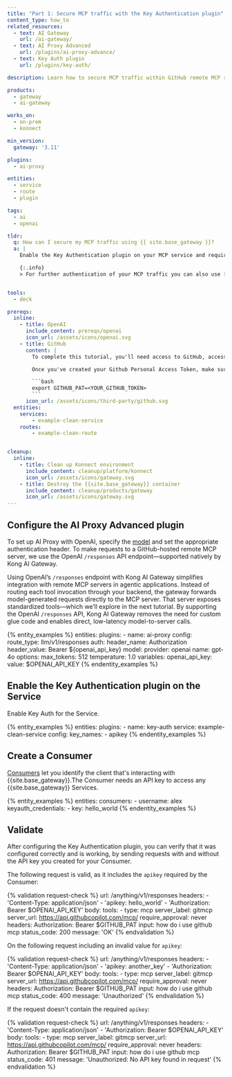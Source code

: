 ```yaml
---
title: "Part 1: Secure MCP traffic with the Key Authentication plugin"
content_type: how_to
related_resources:
  - text: AI Gateway
    url: /ai-gateway/
  - text: AI Proxy Advanced
    url: /plugins/ai-proxy-advance/
  - text: Key Auth plugin
    url: /plugins/key-auth/

description: Learn how to secure MCP traffic within GitHub remote MCP server with the Key Authentication plugin

products:
  - gateway
  - ai-gateway

works_on:
  - on-prem
  - konnect

min_version:
  gateway: '3.11'

plugins:
  - ai-proxy

entities:
  - service
  - route
  - plugin

tags:
  - ai
  - openai

tldr:
  q: How can I secure my MCP traffic using {{ site.base_gateway }}?
  a: |
    Enable the Key Authentication plugin on your MCP service and require API keys from Consumers. Kong AI Gateway then enforces these keys on all incoming MCP requests, ensuring secure, authorized access.

    {:.info}
    > For further authentication of your MCP traffic you can also use [The OpenID Connect](https://developer.konghq.com/plugins/openid-connect/) (OIDC) plugin lets you integrate Kong Gateway with an identity provider (IdP), or you can extend plugins to support fine-grained Authorization models via JWT claims or declarative [Access Control Lists](https://developer.konghq.com/plugins/acl/) (ACLs)


tools:
  - deck

prereqs:
  inline:
    - title: OpenAI
      include_content: prereqs/openai
      icon_url: /assets/icons/openai.svg
    - title: GitHub
      content: |
        To complete this tutorial, you'll need access to GitHub, access to GitHub repository and [Github Access Token](https://docs.github.com/en/authentication/keeping-your-account-and-data-secure/managing-your-personal-access-tokens).

        Once you've created your Github Personal Access Token, make sure to export it as an environment variable by running the following command:

        ```bash
        export GITHUB_PAT=<YOUR_GITHUB_TOKEN>
        ```
      icon_url: /assets/icons/third-party/github.svg
  entities:
    services:
        - example-clean-service
    routes:
        - example-clean-route


cleanup:
  inline:
    - title: Clean up Konnect environment
      include_content: cleanup/platform/konnect
      icon_url: /assets/icons/gateway.svg
    - title: Destroy the {{site.base_gateway}} container
      include_content: cleanup/products/gateway
      icon_url: /assets/icons/gateway.svg
---
```


## Configure the AI Proxy Advanced plugin

To set up AI Proxy with OpenAI, specify the [model](https://platform.openai.com/docs/models) and set the appropriate authentication header. To make requests to a GitHub-hosted remote MCP server, we use the OpenAI `/responses` API endpoint—supported natively by Kong AI Gateway.

Using OpenAI’s `/responses` endpoint with Kong AI Gateway simplifies integration with remote MCP servers in agentic applications. Instead of routing each tool invocation through your backend, the gateway forwards model-generated requests directly to the MCP server. That server exposes standardized tools—which we’ll explore in the next tutorial. By supporting the OpenAI `/responses` API, Kong AI Gateway removes the need for custom glue code and enables direct, low-latency model-to-server calls.


{% entity_examples %}
entities:
  plugins:
    - name: ai-proxy
      config:
        route_type: llm/v1/responses
        auth:
          header_name: Authorization
          header_value: Bearer ${openai_api_key}
        model:
          provider: openai
          name: gpt-4o
          options:
            max_tokens: 512
            temperature: 1.0
variables:
  openai_api_key:
    value: $OPENAI_API_KEY
{% endentity_examples %}

## Enable the Key Authentication plugin on the Service

Enable Key Auth for the Service.

{% entity_examples %}
entities:
  plugins:
    - name: key-auth
      service: example-clean-service
      config:
        key_names:
        - apikey
{% endentity_examples %}

## Create a Consumer

[Consumers](/gateway/entities/consumer/) let you identify the client that's interacting with {{site.base_gateway}}.The Consumer needs an API key to access any {{site.base_gateway}} Services.

{% entity_examples %}
entities:
  consumers:
    - username: alex
      keyauth_credentials:
        - key: hello_world
{% endentity_examples %}

## Validate

After configuring the Key Authentication plugin, you can verify that it was configured correctly and is working, by sending requests with and without the API key you created for your Consumer.

The following request is valid, as it includes the `apikey` required by the Consumer:

{% validation request-check %}
  url: /anything/v1/responses
  headers:
    - 'Content-Type: application/json'
    - 'apikey: hello_world'
    - 'Authorization: Bearer $OPENAI_API_KEY'
  body:
    tools:
      - type: mcp
        server_label: gitmcp
        server_url: https://api.githubcopilot.com/mcp/
        require_approval: never
        headers:
            Authorization: Bearer $GITHUB_PAT
    input: how do i use github mcp
  status_code: 200
  message: 'OK'
{% endvalidation %}

On the following request including an invalid value for `apikey`:

{% validation request-check %}
  url: /anything/v1/responses
  headers:
    - 'Content-Type: application/json'
    - 'apikey: another_key'
    - 'Authorization: Bearer $OPENAI_API_KEY'
  body:
    tools:
      - type: mcp
        server_label: gitmcp
        server_url: https://api.githubcopilot.com/mcp/
        require_approval: never
        headers:
          Authorization: Bearer $GITHUB_PAT
    input: how do i use github mcp
  status_code: 400
  message: 'Unauthorized'
{% endvalidation %}

If the request doesn't contain the required `apikey`:

{% validation request-check %}
  url: /anything/v1/responses
  headers:
    - 'Content-Type: application/json'
    - 'Authorization: Bearer $OPENAI_API_KEY'
  body:
    tools:
      - type: mcp
        server_label: gitmcp
        server_url: https://api.githubcopilot.com/mcp/
        require_approval: never
        headers:
          Authorization: Bearer $GITHUB_PAT
    input: how do i use github mcp
  status_code: 401
  message: 'Unauthorized: No API key found in request'
{% endvalidation %}
